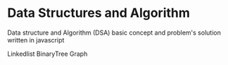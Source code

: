 # Data Structures and Algorithm

Data structure and Algorithm (DSA) basic concept and problem's solution written in javascript


Linkedlist
BinaryTree
Graph